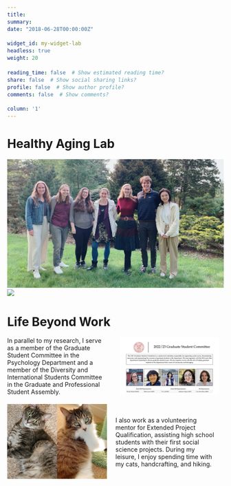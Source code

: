 ```yaml
---
title: 
summary: 
date: "2018-06-28T00:00:00Z"

widget_id: my-widget-lab
headless: true
weight: 20

reading_time: false  # Show estimated reading time?
share: false  # Show social sharing links?
profile: false  # Show author profile?
comments: false  # Show comments?

column: '1'
---
```

# Healthy Aging Lab
<!-- Image Gallery -->
![](HALab2023.jpeg " ")
![](HALad2022.jpeg " ")
<!-- End of Image Gallery -->

# Life Beyond Work
<div style="display: flex; align-items: center;">
  <div style="flex: 1; margin-right: 20px;">
    In parallel to my research, I serve as a member of the Graduate Student Committee in the Psychology Department and a member of the Diversity and International Students Committee in the Graduate and Professional Student Assembly.
  </div>
  <div style="flex: 1; margin-right: 20px;">
    <img src="GSC.png" style="margin-left: 10px;">
  </div>
</div>

<div style="display: flex; align-items: center; margin-top: 20px;">
  <div style="flex: 1; margin-right: 20px;">
      <img src="cats.jpg" style="margin-right: 20px;">
  </div>
  <div style="flex: 1; margin-right: 20px;">
    I also work as a volunteering mentor for Extended Project Qualification, assisting high school students with their first social science projects. During my leisure, I enjoy spending time with my cats, handcrafting, and hiking. 
  </div>
</div>


